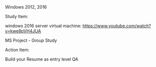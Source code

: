 
Windows 2012, 2016


Study Item:

windows 2016 server virtual machine:
https://www.youtube.com/watch?v=kwe8pVH4JUA

MS Project - Group Study

Action Item:

Build your Resume as entry level QA
